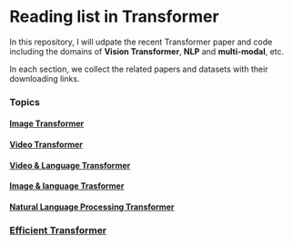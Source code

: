 # Reading list in Transformer

In this repository, I will udpate the recent Transformer paper and code including the domains of **Vision Transformer**, **NLP** and **multi-modal**, etc.  

In each section, we collect the related papers and datasets with their downloading links. 

### Topics
#### [Image Transformer](image-transformer.md) 


#### [Video Transformer](video-transformer.md)


#### [Video & Language Transformer](video-language-transformer.md)


#### [Image & language Trasformer](image-language-transformer.md)


#### [Natural Language Processing Transformer](natural-language-process-transformer.md)


### [Efficient Transformer](efficiency-transformer.md)



